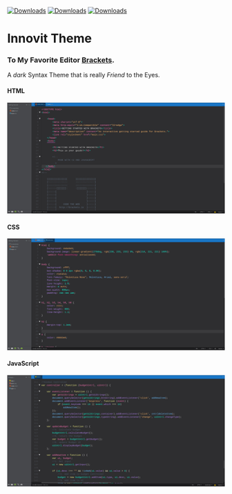 [![Downloads](https://badges.ml/samaneyaghoobi.innovit/total.svg)](https://brackets-extension-badges.github.io#samaneyaghoobi.innovit)
[![Downloads](https://badges.ml/samaneyaghoobi.innovit/week.svg)](https://brackets-extension-badges.github.io#samaneyaghoobi.innovit)
[![Downloads](https://badges.ml/samaneyaghoobi.innovit/day.svg)](https://brackets-extension-badges.github.io#samaneyaghoobi.innovit)

# Innovit Theme

### To My Favorite Editor [Brackets](http://brackets.io/).

A _dark_ Syntax Theme that is really _Friend_ to the Eyes.


#### HTML
![HTML Screenshot](https://github.com/SamaneYaghoobi/Innovit/blob/master/ScreenShots/HTML.jpg)

#### CSS
![CSS Screenshot](https://github.com/SamaneYaghoobi/Innovit/blob/master/ScreenShots/CSS.jpg)

#### JavaScript
![JS Screenshot](https://github.com/SamaneYaghoobi/Innovit/blob/master/ScreenShots/JS.jpg)

